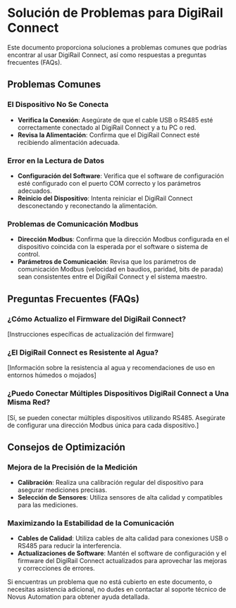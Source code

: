 # Solución de Problemas para DigiRail Connect

Este documento proporciona soluciones a problemas comunes que podrías encontrar al usar DigiRail Connect, así como respuestas a preguntas frecuentes (FAQs).

## Problemas Comunes

### El Dispositivo No Se Conecta

- **Verifica la Conexión**: Asegúrate de que el cable USB o RS485 esté correctamente conectado al DigiRail Connect y a tu PC o red.
- **Revisa la Alimentación**: Confirma que el DigiRail Connect esté recibiendo alimentación adecuada.

### Error en la Lectura de Datos

- **Configuración del Software**: Verifica que el software de configuración esté configurado con el puerto COM correcto y los parámetros adecuados.
- **Reinicio del Dispositivo**: Intenta reiniciar el DigiRail Connect desconectando y reconectando la alimentación.

### Problemas de Comunicación Modbus

- **Dirección Modbus**: Confirma que la dirección Modbus configurada en el dispositivo coincida con la esperada por el software o sistema de control.
- **Parámetros de Comunicación**: Revisa que los parámetros de comunicación Modbus (velocidad en baudios, paridad, bits de parada) sean consistentes entre el DigiRail Connect y el sistema maestro.

## Preguntas Frecuentes (FAQs)

### ¿Cómo Actualizo el Firmware del DigiRail Connect?

[Instrucciones específicas de actualización del firmware]

### ¿El DigiRail Connect es Resistente al Agua?

[Información sobre la resistencia al agua y recomendaciones de uso en entornos húmedos o mojados]

### ¿Puedo Conectar Múltiples Dispositivos DigiRail Connect a Una Misma Red?

[Sí, se pueden conectar múltiples dispositivos utilizando RS485. Asegúrate de configurar una dirección Modbus única para cada dispositivo.]

## Consejos de Optimización

### Mejora de la Precisión de la Medición

- **Calibración**: Realiza una calibración regular del dispositivo para asegurar mediciones precisas.
- **Selección de Sensores**: Utiliza sensores de alta calidad y compatibles para las mediciones.

### Maximizando la Estabilidad de la Comunicación

- **Cables de Calidad**: Utiliza cables de alta calidad para conexiones USB o RS485 para reducir la interferencia.
- **Actualizaciones de Software**: Mantén el software de configuración y el firmware del DigiRail Connect actualizados para aprovechar las mejoras y correcciones de errores.

Si encuentras un problema que no está cubierto en este documento, o necesitas asistencia adicional, no dudes en contactar al soporte técnico de Novus Automation para obtener ayuda detallada.
